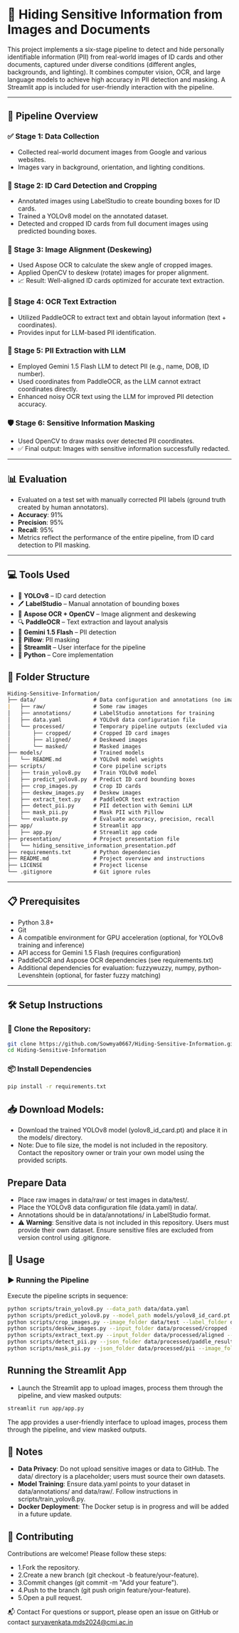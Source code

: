 # 🔐 Hiding Sensitive Information from Images and Documents
This project implements a six-stage pipeline to detect and hide personally identifiable information (PII) from real-world images of ID cards and other documents, captured under diverse conditions (different angles, backgrounds, and lighting). It combines computer vision, OCR, and large language models to achieve high accuracy in PII detection and masking. A Streamlit app is included for user-friendly interaction with the pipeline.

---

## 🚀 Pipeline Overview

### ✅ Stage 1: Data Collection

- Collected real-world document images from Google and various websites.
- Images vary in background, orientation, and lighting conditions.

### 🧭 Stage 2: ID Card Detection and Cropping

- Annotated images using LabelStudio to create bounding boxes for ID cards.
- Trained a YOLOv8 model on the annotated dataset.
- Detected and cropped ID cards from full document images using predicted bounding boxes.

### 🔄 Stage 3: Image Alignment (Deskewing)

- Used Aspose OCR to calculate the skew angle of cropped images.
- Applied OpenCV to deskew (rotate) images for proper alignment.
- 📈 Result: Well-aligned ID cards optimized for accurate text extraction.

### 📝 Stage 4: OCR Text Extraction

- Utilized PaddleOCR to extract text and obtain layout information (text + coordinates).
- Provides input for LLM-based PII identification.

### 🔎 Stage 5: PII Extraction with LLM

- Employed Gemini 1.5 Flash LLM to detect PII (e.g., name, DOB, ID number).
- Used coordinates from PaddleOCR, as the LLM cannot extract coordinates directly.
- Enhanced noisy OCR text using the LLM for improved PII detection accuracy.

### 🛡️ Stage 6: Sensitive Information Masking

- Used OpenCV to draw masks over detected PII coordinates.
- ✅ Final output: Images with sensitive information successfully redacted.

---

## 📊 Evaluation

- Evaluated on a test set with manually corrected PII labels (ground truth created by human annotators).
- **Accuracy**: 91%  
- **Precision**: 95%  
- **Recall**: 95%  
- Metrics reflect the performance of the entire pipeline, from ID card detection to PII masking.

---


## 💻 Tools Used

- 🧠 **YOLOv8** – ID card detection  
- 🖊️ **LabelStudio** – Manual annotation of bounding boxes  
- 🧾 **Aspose OCR + OpenCV** – Image alignment and deskewing  
- 🔍 **PaddleOCR** – Text extraction and layout analysis  
- 🧠 **Gemini 1.5 Flash** – PII detection
- 📓 **Pillow**: PII masking 
- 📱 **Streamlit** – User interface for the pipeline  
- 🐍 **Python** – Core implementation  



## 📁 Folder Structure

```markdown
Hiding-Sensitive-Information/
├── data/                  # Data configuration and annotations (no images included)
|   ├── raw/               # Some raw images
│   ├── annotations/       # LabelStudio annotations for training
│   ├── data.yaml          # YOLOv8 data configuration file
│   └── processed/         # Temporary pipeline outputs (excluded via .gitignore)
│       ├── cropped/       # Cropped ID card images
│       ├── aligned/       # Deskewed images
│       └── masked/        # Masked images
├── models/                # Trained models
│   └── README.md          # YOLOv8 model weights
├── scripts/               # Core pipeline scripts
│   ├── train_yolov8.py    # Train YOLOv8 model
│   ├── predict_yolov8.py  # Predict ID card bounding boxes
│   ├── crop_images.py     # Crop ID cards
│   ├── deskew_images.py   # Deskew images
│   ├── extract_text.py    # PaddleOCR text extraction
│   ├── detect_pii.py      # PII detection with Gemini LLM
│   ├── mask_pii.py        # Mask PII with Pillow
│   └── evaluate.py        # Evaluate accuracy, precision, recall
├── app/                   # Streamlit app
│   ├── app.py             # Streamlit app code
├── presentation/          # Project presentation file
│   └── hiding_sensitive_information_presentation.pdf   
├── requirements.txt       # Python dependencies
├── README.md              # Project overview and instructions
├── LICENSE                # Project license
└── .gitignore             # Git ignore rules
```

---
## 📋 Prerequisites

- Python 3.8+
- Git
- A compatible environment for GPU acceleration (optional, for YOLOv8 training and inference)
- API access for Gemini 1.5 Flash (requires configuration)
- PaddleOCR and Aspose OCR dependencies (see requirements.txt)
- Additional dependencies for evaluation: fuzzywuzzy, numpy, python-Levenshtein (optional, for faster fuzzy matching)
---

## 🛠️ Setup Instructions

### 🔄 Clone the Repository:

```bash
git clone https://github.com/Sowmya0667/Hiding-Sensitive-Information.git
cd Hiding-Sensitive-Information
```

### 📦 Install Dependencies

```bash
pip install -r requirements.txt
```

## 📥 Download Models:

- Download the trained YOLOv8 model (yolov8_id_card.pt) and place it in the models/ directory.
- Note: Due to file size, the model is not included in the repository. Contact the repository owner or train your own model using the provided scripts.


## Prepare Data

- Place raw images in data/raw/ or test images in data/test/.
- Place the YOLOv8 data configuration file (data.yaml) in data/.
- Annotations should be in data/annotations/ in LabelStudio format.
- ⚠️ **Warning**: Sensitive data is not included in this repository. Users must provide their own dataset. Ensure sensitive files are excluded from version control using .gitignore.

## 🧪 Usage

### ▶️ Running the Pipeline
Execute the pipeline scripts in sequence:

```bash
python scripts/train_yolov8.py --data_path data/data.yaml
python scripts/predict_yolov8.py --model_path models/yolov8_id_card.pt --source data/test --output_dir data/predictions
python scripts/crop_images.py --image_folder data/test --label_folder data/predictions/predict_train/labels --crop_folder data/processed/cropped
python scripts/deskew_images.py --input_folder data/processed/cropped --output_folder data/processed/aligned
python scripts/extract_text.py --input_folder data/processed/aligned --output_image_folder data/processed/paddle_result/images --output_json_folder data/processed/paddle_result/annotations
python scripts/detect_pii.py --json_folder data/processed/paddle_result/annotations --image_folder data/processed/aligned --output_folder data/processed/pii
python scripts/mask_pii.py --json_folder data/processed/pii --image_folder data/processed/aligned --output_folder data/processed/masked
```

## Running the Streamlit App
- Launch the Streamlit app to upload images, process them through the pipeline, and view masked outputs:
```bash
streamlit run app/app.py
```

The app provides a user-friendly interface to upload images, process them through the pipeline, and view masked outputs.


## 📝 Notes

- **Data Privacy**: Do not upload sensitive images or data to GitHub. The data/ directory is a placeholder; users must source their own datasets.
- **Model Training**: Ensure data.yaml points to your dataset in data/annotations/ and data/raw/. Follow instructions in scripts/train_yolov8.py.
- **Docker Deployment**: The Docker setup is in progress and will be added in a future update.

## 🤝 Contributing
Contributions are welcome! Please follow these steps:
- 1.Fork the repository.
- 2.Create a new branch (git checkout -b feature/your-feature).
- 3.Commit changes (git commit -m "Add your feature").
- 4.Push to the branch (git push origin feature/your-feature).
- 5.Open a pull request.

📬 Contact
For questions or support, please open an issue on GitHub or contact suryavenkata.mds2024@cmi.ac.in
